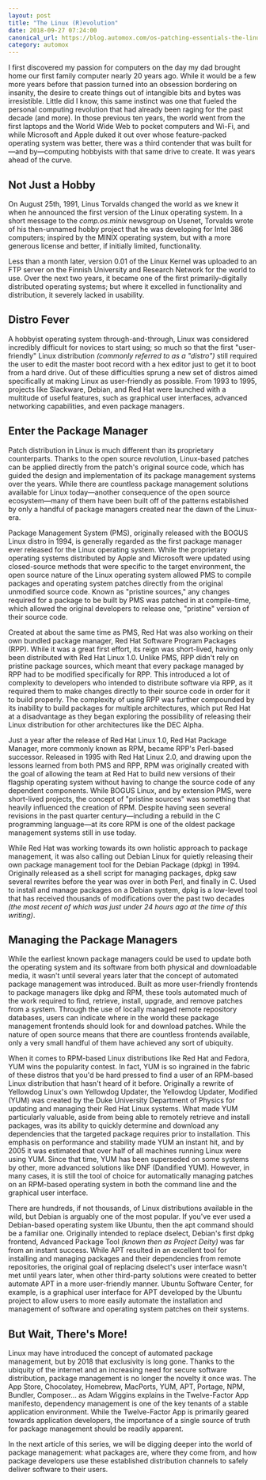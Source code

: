 ```yaml
---
layout: post
title: "The Linux (R)evolution"
date: 2018-09-27 07:24:00
canonical_url: https://blog.automox.com/os-patching-essentials-the-linux-revolution
category: automox
---
```


I first discovered my passion for computers on the day my dad brought home our first family computer nearly 20 years ago. While it would be a few more years before that passion turned into an obsession bordering on insanity, the desire to create things out of intangible bits and bytes was irresistible. Little did I know, this same instinct was one that fueled the personal computing revolution that had already been raging for the past decade (and more). In those previous ten years, the world went from the first laptops and the World Wide Web to pocket computers and Wi-Fi, and while Microsoft and Apple duked it out over whose feature-packed operating system was better, there was a third contender that was built for—and by—computing hobbyists with that same drive to create. It was years ahead of the curve.

## Not Just a Hobby

On August 25th, 1991, Linus Torvalds changed the world as we knew it when he announced the first version of the Linux operating system. In a short message to the *comp.os.minix* newsgroup on Usenet, Torvalds wrote of his then-unnamed hobby project that he was developing for Intel 386 computers; inspired by the MINIX operating system, but with a more generous license and better, if initially limited, functionality.

Less than a month later, version 0.01 of the Linux Kernel was uploaded to an FTP server on the Finnish University and Research Network for the world to use. Over the next two years, it became one of the first primarily-digitally distributed operating systems; but where it excelled in functionality and distribution, it severely lacked in usability.

## Distro Fever

A hobbyist operating system through-and-through, Linux was considered incredibly difficult for novices to start using; so much so that the first "user-friendly" Linux distribution *(commonly referred to as a "distro")* still required the user to edit the master boot record with a hex editor just to get it to boot from a hard drive. Out of these difficulties sprung a new set of distros aimed specifically at making Linux as user-friendly as possible. From 1993 to 1995, projects like Slackware, Debian, and Red Hat were launched with a multitude of useful features, such as graphical user interfaces, advanced networking capabilities, and even package managers.

## Enter the Package Manager

Patch distribution in Linux is much different than its proprietary counterparts. Thanks to the open source revolution, Linux-based patches can be applied directly from the patch's original source code, which has guided the design and implementation of its package management systems over the years. While there are countless package management solutions available for Linux today—another consequence of the open source ecosystem—many of them have been built off of the patterns established by only a handful of package managers created near the dawn of the Linux-era.

Package Management System (PMS), originally released with the BOGUS Linux distro in 1994, is generally regarded as the first package manager ever released for the Linux operating system. While the proprietary operating systems distributed by Apple and Microsoft were updated using closed-source methods that were specific to the target environment, the open source nature of the Linux operating system allowed PMS to compile packages and operating system patches directly from the original unmodified source code. Known as "pristine sources," any changes required for a package to be built by PMS was patched in at compile-time, which allowed the original developers to release one, "pristine" version of their source code.

Created at about the same time as PMS, Red Hat was also working on their own bundled package manager, Red Hat Software Program Packages (RPP). While it was a great first effort, its reign was short-lived, having only been distributed with Red Hat Linux 1.0. Unlike PMS, RPP didn't rely on pristine package sources, which meant that every package managed by RPP had to be modified specifically for RPP. This introduced a lot of complexity to developers who intended to distribute software via RPP, as it required them to make changes directly to their source code in order for it to build properly. The complexity of using RPP was further compounded by its inability to build packages for multiple architectures, which put Red Hat at a disadvantage as they began exploring the possibility of releasing their Linux distribution for other architectures like the DEC Alpha.

Just a year after the release of Red Hat Linux 1.0, Red Hat Package Manager, more commonly known as RPM, became RPP's Perl-based successor. Released in 1995 with Red Hat Linux 2.0, and drawing upon the lessons learned from both PMS and RPP, RPM was originally created with the goal of allowing the team at Red Hat to build new versions of their flagship operating system without having to change the source code of any dependent components. While BOGUS Linux, and by extension PMS, were short-lived projects, the concept of "pristine sources" was something that heavily influenced the creation of RPM. Despite having seen several revisions in the past quarter century—including a rebuild in the C programming language—at its core RPM is one of the oldest package management systems still in use today.

While Red Hat was working towards its own holistic approach to package management, it was also calling out Debian Linux for quietly releasing their own package management tool for the Debian Package (dpkg) in 1994. Originally released as a shell script for managing packages, dpkg saw several rewrites before the year was over in both Perl, and finally in C. Used to install and manage packages on a Debian system, dpkg is a low-level tool that has received thousands of modifications over the past two decades *(the most recent of which was just under 24 hours ago at the time of this writing)*.

## Managing the Package Managers

While the earliest known package managers could be used to update both the operating system and its software from both physical and downloadable media, it wasn't until several years later that the concept of automated package management was introduced. Built as more user-friendly frontends to package managers like dpkg and RPM, these tools automated much of the work required to find, retrieve, install, upgrade, and remove patches from a system. Through the use of locally managed remote repository databases, users can indicate where in the world these package management frontends should look for and download patches. While the nature of open source means that there are countless frontends available, only a very small handful of them have achieved any sort of ubiquity.

When it comes to RPM-based Linux distributions like Red Hat and Fedora, YUM wins the popularity contest. In fact, YUM is so ingrained in the fabric of these distros that you'd be hard pressed to find a user of an RPM-based Linux distribution that hasn't heard of it before. Originally a rewrite of Yellowdog Linux's own Yellowdog Updater, the Yellowdog Updater, Modified (YUM) was created by the Duke University Department of Physics for updating and managing their Red Hat Linux systems. What made YUM particularly valuable, aside from being able to remotely retrieve and install packages, was its ability to quickly determine and download any dependencies that the targeted package requires prior to installation. This emphasis on performance and stability made YUM an instant hit, and by 2005 it was estimated that over half of all machines running Linux were using YUM. Since that time, YUM has been superseded on some systems by other, more advanced solutions like DNF (Dandified YUM). However, in many cases, it is still the tool of choice for automatically managing patches on an RPM-based operating system in both the command line and the graphical user interface.

There are hundreds, if not thousands, of Linux distributions available in the wild, but Debian is arguably one of the most popular. If you've ever used a Debian-based operating system like Ubuntu, then the apt command should be a familiar one. Originally intended to replace dselect, Debian's first dpkg frontend, Advanced Package Tool *(known then as Project Deity)* was far from an instant success. While APT resulted in an excellent tool for installing and managing packages and their dependencies from remote repositories, the original goal of replacing dselect's user interface wasn't met until years later, when other third-party solutions were created to better automate APT in a more user-friendly manner. Ubuntu Software Center, for example, is a graphical user interface for APT developed by the Ubuntu project to allow users to more easily automate the installation and management of software and operating system patches on their systems.

## But Wait, There's More!

Linux may have introduced the concept of automated package management, but by 2018 that exclusivity is long gone. Thanks to the ubiquity of the internet and an increasing need for secure software distribution, package management is no longer the novelty it once was. The App Store, Chocolatey, Homebrew, MacPorts, YUM, APT, Portage, NPM, Bundler, Composer... as Adam Wiggins explains in the Twelve-Factor App manifesto, dependency management is one of the key tenants of a stable application environment. While the Twelve-Factor App is primarily geared towards application developers, the importance of a single source of truth for package management should be readily apparent.

In the next article of this series, we will be digging deeper into the world of package management: what packages are, where they come from, and how package developers use these established distribution channels to safely deliver software to their users.